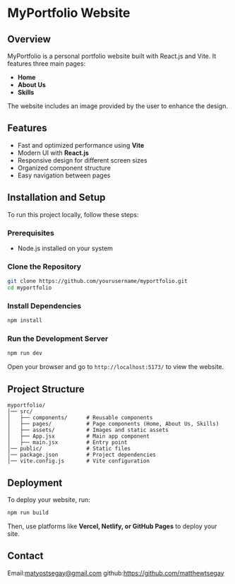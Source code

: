 # MyPortfolio Website

## Overview
MyPortfolio is a personal portfolio website built with React.js and Vite. It features three main pages:
- **Home**
- **About Us**
- **Skills**

The website includes an image provided by the user to enhance the design.

## Features
- Fast and optimized performance using **Vite**
- Modern UI with **React.js**
- Responsive design for different screen sizes
- Organized component structure
- Easy navigation between pages

## Installation and Setup
To run this project locally, follow these steps:

### Prerequisites
- Node.js installed on your system

### Clone the Repository
```sh
git clone https://github.com/yourusername/myportfolio.git
cd myportfolio
```

### Install Dependencies
```sh
npm install
```

### Run the Development Server
```sh
npm run dev
```
Open your browser and go to `http://localhost:5173/` to view the website.

## Project Structure
```
myportfolio/
│── src/
│   ├── components/      # Reusable components
│   ├── pages/           # Page components (Home, About Us, Skills)
│   ├── assets/          # Images and static assets
│   ├── App.jsx          # Main app component
│   ├── main.jsx         # Entry point
│── public/              # Static files
│── package.json         # Project dependencies
│── vite.config.js       # Vite configuration
```

## Deployment
To deploy your website, run:
```sh
npm run build
```
Then, use platforms like **Vercel, Netlify, or GitHub Pages** to deploy your site.

## Contact
Email:matyostsegay@gmail.com
github:https://github.com/matthewtsegay


